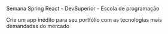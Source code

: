Semana Spring React - DevSuperior - Escola de programação

Crie um app inédito para seu portfólio com as tecnologias mais demandadas do mercado

